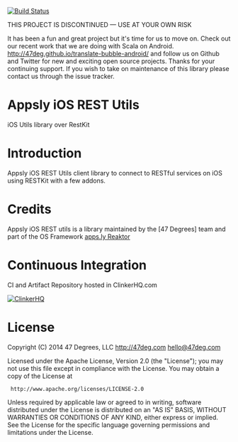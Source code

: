 [![Build Status](https://clinker.47deg.com/desktop/plugin/public/status/appsly-ios-rest-utils.png?branch=master)](https://clinker.47deg.com/jenkins/view/Appsly/job/appsly-ios-rest-utils/)

THIS PROJECT IS DISCONTINUED — USE AT YOUR OWN RISK

It has been a fun and great project but it's time for us to move on. Check out our recent work that we are doing with Scala on Android. http://47deg.github.io/translate-bubble-android/ and follow us on Github and Twitter for new and exciting open source projects. Thanks for your continuing support. If you wish to take on maintenance of this library please contact us through the issue tracker.

# Appsly iOS REST Utils

iOS Utils library over RestKit

# Introduction

Appsly iOS REST Utils client library to connect to RESTful services on iOS using RESTKit with a few addons.

# Credits

Appsly iOS REST utils is a library maintained by the [47 Degrees] team and part of the OS Framework [apps.ly Reaktor](http://reaktor.apps.ly)

# Continuous Integration

CI and Artifact Repository hosted in ClinkerHQ.com 

[![ClinkerHQ][1]][2]

# License

Copyright (C) 2014 47 Degrees, LLC
http://47deg.com
hello@47deg.com

Licensed under the Apache License, Version 2.0 (the "License");
you may not use this file except in compliance with the License.
You may obtain a copy of the License at

     http://www.apache.org/licenses/LICENSE-2.0

Unless required by applicable law or agreed to in writing, software
distributed under the License is distributed on an "AS IS" BASIS,
WITHOUT WARRANTIES OR CONDITIONS OF ANY KIND, either express or implied.
See the License for the specific language governing permissions and
limitations under the License.

[1]: http://dl.clinkerhq.com/assets/badge/clinker-badge_125x125.png
[2]: http://clinkerhq.com
[4]: https://clinker.47deg.com/jenkins/view/Appsly/job/appsly-ios-rest-utils/
